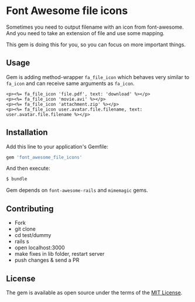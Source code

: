 # Font Awesome file icons

Sometimes you need to output filename with an icon from font-awesome. And you need to take an extension of file and use some mapping.

This gem is doing this for you, so you can focus on more important things.

## Usage

Gem is adding method-wrapper `fa_file_icon` which behaves very similar to `fa_icon` and can receive same arguments as `fa_icon`.

```erb
<p><%= fa_file_icon 'file.pdf', text: 'download' %></p>
<p><%= fa_file_icon 'movie.avi' %></p>
<p><%= fa_file_icon 'attachment.zip' %></p>
<p><%= fa_file_icon user.avatar.file.filename, text: user.avatar.file.filename %></p>
```

## Installation
Add this line to your application's Gemfile:

```ruby
gem 'font_awesome_file_icons'
```

And then execute:
```bash
$ bundle
```

Gem depends on `font-awesome-rails` and `mimemagic` gems.

## Contributing

* Fork
* git clone
* cd test/dummy
* rails s
* open localhost:3000
* make fixes in lib folder, restart server
* push changes & send a PR

## License
The gem is available as open source under the terms of the [MIT License](https://opensource.org/licenses/MIT).
